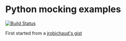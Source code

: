 # Python mocking examples

[![Build Status](https://travis-ci.com/GabLeRoux/python_mocking_examples.svg?branch=master)](https://travis-ci.com/GabLeRoux/python_mocking_examples)

First started from a [jrobichaud's gist](https://gist.github.com/jrobichaud/6f2f31fc1584d70eec3335ce956fba65)

